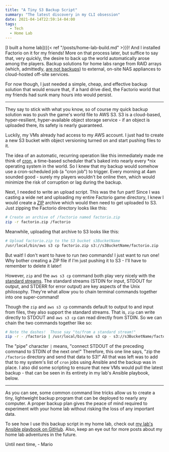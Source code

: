 ```yaml
---
title: "A Tiny S3 Backup Script"
summary: "The latest discovery in my CLI obsession"
date: 2021-04-14T22:59:14-04:00
tags:
  - Tech
  - Home Lab
---
```


[I built a home lab]({{< ref "/posts/home-lab-build.md" >}})! And I installed Factorio on it for my friends! More on that process later, but suffice to say that, very quickly, the desire to back up the world automatically arose among the players. Backup solutions for home labs range from RAID arrays (which, admittedly, [are not backups](https://blog.storagecraft.com/5-reasons-raid-not-backup/)) to external, on-site NAS appliances to cloud-hosted off-site services.

For now though, I just needed a simple, cheap, and effective backup solution that would ensure that, if a hard drive died, the Factorio world that my friends had sunk many hours into would persist.

---

They say to stick with what you know, so of course my quick backup solution was to push the game's world file to AWS S3. S3 is a cloud-based, hyper-resilient, hyper-available object storage service - if an object is uploaded there, its safety is nearly guaranteed.

Luckily, my VMs already had access to my AWS account. I just had to create a new S3 bucket with object versioning turned on and start pushing files to it.

The idea of an automatic, recurring operation like this immediately made me think of [cron](https://en.wikipedia.org/wiki/Cron), a time-based scheduler that's baked into nearly every \*nix operating system in the world. So I knew that my backup would somehow use a cron-scheduled job (a "cron job") to trigger. Every morning at 4am sounded good - surely my players wouldn't be online then, which would minimize the risk of corruption or lag during the backup.

Next, I needed to write an upload script. This was the fun part! Since I was casting a wide net and uploading my entire Factorio game directory, I knew I would create a [ZIP](<https://en.wikipedia.org/wiki/ZIP_(file_format)>) archive which would then need to get uploaded to S3. Just zipping the Factorio directory looks like this:

```bash
# Create an archive of /factorio named factorio.zip
zip -r factorio.zip /factorio
```

Meanwhile, uploading that archive to S3 looks like this:

```bash
# Upload factorio.zip to the S3 bucket s3BucketName
/usr/local/bin/aws s3 cp factorio.zip s3://s3BucketName/factorio.zip
```

But wait! I don't want to have to run _two_ commands! I just want to run one! Why bother creating a ZIP file if I'm just pushing it to S3 - I'll have to remember to delete it later!

However, `zip` and the `aws s3 cp` command both play very nicely with the [standard streams](https://en.wikipedia.org/wiki/Standard_streams). The standard streams (STDIN for input, STDOUT for output, and STDERR for error output) are key aspects of the Unix philosophy. They're what allow you to chain terminal commands together into one super-command!

Though the `zip` and `aws s3 cp` commands default to output to and input from files, they also support the standard streams. That is, `zip` can write directly to STDOUT and `aws s3 cp` can read directly from STDIN. So we can chain the two commands together like so:

```bash
# Note the dashes!  Those say "to/from a standard stream!"
zip -r - /factorio | /usr/local/bin/aws s3 cp - s3://s3BucketName/factorio.zip
```

The "pipe" character `|` means, "connect STDOUT of the preceding command to STDIN of the next one!" Therefore, this one line says, "zip the `/factorio` directory and send that data to S3!" All that was left was to add that to my system's list of `cron` jobs using Ansible and the backup was in place. I also did some scripting to ensure that new VMs would pull the latest backup - that can be seen in its entirety in my lab's Ansible playbook, below.

---

As you can see, some common command line tricks allow us to create a tiny, lightweight backup program that can be deployed to nearly any computer. A proper backup plan gives the peace of mind required to experiment with your home lab without risking the loss of any important data.

To see how I use this backup script in my home lab, check out [my lab's Ansible playbook on GitHub](https://github.com/mleone10/home-lab-automation/blob/master/roles/common/templates/backup.j2). Also, keep an eye out for more posts about my home lab adventures in the future.

Until next time,
\- Mario
